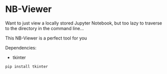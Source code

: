 # NB-Viewer

Want to just view a locally stored Jupyter Notebook, but too lazy to traverse to the directory in the command line...

This NB-Viewer is a perfect tool for you

Dependencies:
* tkinter
```
pip install tkinter
```
